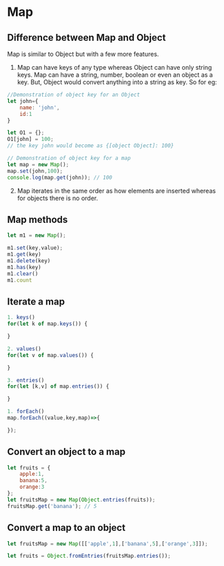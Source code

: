 # Map
## Difference between Map and Object
Map is similar to Object but with a few more features.
1. Map can have keys of any type whereas Object can have only string keys. 
  Map can have a string, number, boolean or even an object as a key. But, Object would convert anything into a string as key. So for eg: 
  ```javascript
  //Demonstration of object key for an Object
  let john={
      name: 'john',
      id:1
  }

  let O1 = {};
  O1[john] = 100; 
  // the key john would become as {[object Object]: 100}

  // Demonstration of object key for a map
  let map = new Map();
  map.set(john,100);
  console.log(map.get(john)); // 100
```

2. Map iterates in the same order as how elements are inserted whereas for objects there is no order.

## Map methods

```javascript
let m1 = new Map();

m1.set(key,value);
m1.get(key)
m1.delete(key)
m1.has(key)
m1.clear()
m1.count
```
## Iterate a map
```javascript
1. keys()
for(let k of map.keys()) {

}

2. values()
for(let v of map.values()) {

}

3. entries()
for(let [k,v] of map.entries()) {

}

1. forEach()
map.forEach((value,key,map)=>{

});
```

## Convert an object to a map
```javascript
let fruits = {
    apple:1,
    banana:5,
    orange:3
};
let fruitsMap = new Map(Object.entries(fruits));
fruitsMap.get('banana'); // 5
```

## Convert a map to an object
```javascript
let fruitsMap = new Map([['apple',1],['banana',5],['orange',3]]);

let fruits = Object.fromEntries(fruitsMap.entries());
```